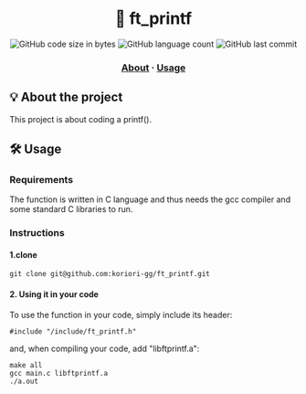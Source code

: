<h1 align="center">
	📖 ft_printf
</h1>
<p align="center">
	<img alt="GitHub code size in bytes" src="https://img.shields.io/github/languages/code-size/koriori-gg/ft_printf?color=blue">
	<img alt="GitHub language count" src="https://img.shields.io/github/languages/count/koriori-gg/ft_printf?color=yellow">
	<img alt="GitHub last commit" src="https://img.shields.io/github/last-commit/koriori-gg/ft_printf">
</p>
<h3 align="center">
	<a href="#%EF%B8%8F-about">About</a>
	<span> · </span>
	<a href="#%EF%B8%8F-usage">Usage</a>
</h3>


## 💡 About the project
This project is about coding a printf().
## 🛠️ Usage
### Requirements
The function is written in C language and thus needs the gcc compiler and some standard C libraries to run.

### Instructions
#### 1.clone
```
git clone git@github.com:koriori-gg/ft_printf.git
```
#### 2. Using it in your code
To use the function in your code, simply include its header:
```
#include "/include/ft_printf.h"
```
and, when compiling your code, add "libftprintf.a":
```
make all
gcc main.c libftprintf.a
./a.out
```
